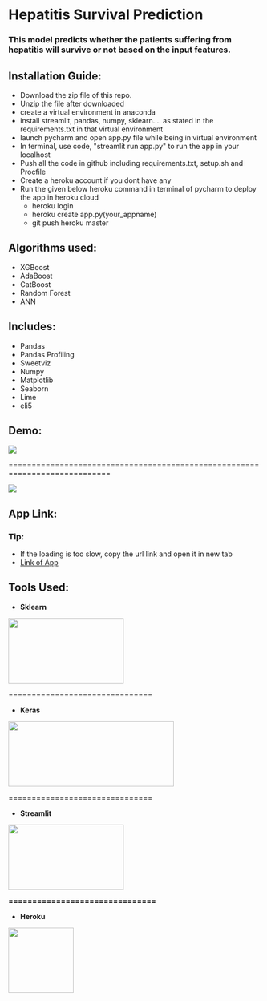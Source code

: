 # Hepatitis Survival Prediction

### This model predicts whether the patients suffering from hepatitis will survive or not based on the input features.

## Installation Guide:
- Download the zip file of this repo.
- Unzip the file after downloaded
- create a virtual environment in anaconda
- install streamlit, pandas, numpy, sklearn.... as stated in the requirements.txt in that virtual environment 
- launch pycharm and open app.py file while being in virtual environment
- In terminal, use code,  "streamlit run app.py" to run the app in your localhost
- Push all the code in github including requirements.txt, setup.sh and Procfile
- Create a heroku account if you dont have any
- Run the given below heroku command in terminal of pycharm to deploy the app in heroku cloud 
  + heroku login
  + heroku create app.py(your_appname)
  + git push heroku master

## Algorithms used:
- XGBoost
- AdaBoost
- CatBoost
- Random Forest
- ANN

## Includes:
- Pandas
- Pandas Profiling
- Sweetviz
- Numpy
- Matplotlib
- Seaborn
- Lime
- eli5

## Demo:
<img src="https://github.com/PDahal2871/ineuron_Python_Assignments/blob/master/Session%201/Screenshots/Screenshot%20(558).png" >

============================================================================

<img src="https://github.com/PDahal2871/ineuron_Python_Assignments/blob/master/Session%201/Screenshots/Screenshot%20(557).png" >

## App Link:
### Tip:
- If the loading is too slow, copy the url link and open it in new tab
- <a href="https://hepatitis-survival-prediction.herokuapp.com/">Link of App</a>

## Tools Used:
- <b>Sklearn</b>
<img src="https://upload.wikimedia.org/wikipedia/commons/thumb/0/05/Scikit_learn_logo_small.svg/1200px-Scikit_learn_logo_small.svg.png" width="230px" height="130px">

===============================

- <b>Keras</b>
<img src="https://keras.io/img/logo.png" width="330px" height="130px">

===============================

- <b>Streamlit<b>
 <img src="https://res-3.cloudinary.com/crunchbase-production/image/upload/c_lpad,f_auto,q_auto:eco/mjnw24k71dpqmcqg6mno" width="230px" height="130px">

===============================

- <b>Heroku</b>
<img src="https://res.cloudinary.com/practicaldev/image/fetch/s--7f5GjxUW--/c_limit%2Cf_auto%2Cfl_progressive%2Cq_auto%2Cw_880/https://thepracticaldev.s3.amazonaws.com/i/c29t9uc8roz8g9rddbqs.png" height="130px">
